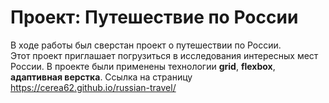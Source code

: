 # Проект: Путешествие по России
В ходе работы был сверстан проект о путешествии по России.  
Этот проект приглашает погрузиться в исследования интересных мест России.
В проекте были применены технологии __grid__, __flexbox__, __адаптивная верстка__. 
Ссылка на страницу https://cerea62.github.io/russian-travel/